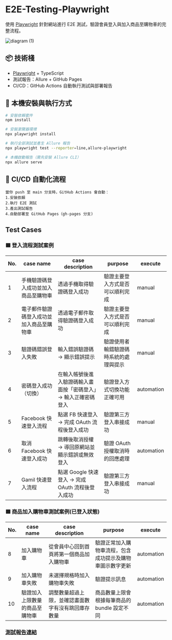 # E2E-Testing-Playwright

使用 [Playwright](https://playwright.dev/) 針對網站進行 E2E 測試，驗證會員登入與加入商品至購物車的完整流程。

![diagram (1)](https://hackmd.io/_uploads/B1U_UnArlx.png)

## 📦 技術棧

- [Playwright](https://playwright.dev/) + TypeScript
- 測試報告：Allure + GitHub Pages
- CI/CD：GitHub Actions 自動執行測試與部署報告

## 🚀 本機安裝與執行方式

```bash
# 安裝依賴套件
npm install

# 安裝瀏覽器環境
npx playwright install

# 執行全部測試並產生 Allure 報告
npx playwright test --reporter=line,allure-playwright

# 本機啟動報告（需先安裝 Allure CLI）
npx allure serve
```

## 🔁 CI/CD 自動化流程 
```
當你 push 至 main 分支時，GitHub Actions 會自動：
1.安裝依賴
2.執行 E2E 測試
3.產出測試報告
4.自動部署至 GitHub Pages（gh-pages 分支)
```

## Test Cases

### 🟦 登入流程測試案例
| No. | case name|case description|purpose|execute|
| -------- | -------- | -------- |--------|--------|
| 1     | 手機驗證碼登入成功並加入商品至購物車     | 透過手機取得驗證碼登入成功     | 驗證主要登入方式是否可以順利完成   |manual|
| 2     | 電子郵件驗證碼登入成功並加入商品至購物車     | 透過電子郵件取得驗證碼登入成功     | 驗證主要登入方式是否可以順利完成   |manual|
| 3     | 驗證碼錯誤登入失敗|輸入錯誤驗證碼 → 顯示錯誤提示|驗證使用者輸錯驗證碼時系統的處理與提示   |manual|
| 4     | 密碼登入成功（切換）|在輸入帳號後進入驗證碼輸入畫面按「密碼登入」→ 輸入正確密碼登入|驗證登入方式切換功能正確可用|automation|
| 5     | Facebook 快速登入流程|點選 FB 快速登入 → 完成 OAuth 流程後登入成功|驗證第三方登入串接成功|manual|
| 6     | 取消 Facebook 快速登入成功|跳轉後取消授權 → 導回原網站並顯示錯誤或無效登入|驗證 OAuth 授權取消時的回應處理|automation|
| 7     | Gamil 快速登入流程|點選 Google 快速登入 → 完成 OAuth 流程後登入成功|驗證第三方登入串接成功|manual|


### 🟩 商品加入購物車測試案例(已登入狀態)
| No. | case name|case description|purpose|execute|
| -------- | -------- | -------- |--------|--------|
| 8     | 加入購物車|從會員中心回到首頁將第一個商品加入購物車|驗證正常加入購物車流程，包含成功提示及購物車圖示數字更新|automation|
| 9| 加入購物車失敗|未選擇規格時加入購物車失敗|驗證提示訊息|automation|
| 10     | 驗證加入上限數量的商品至購物車|調整數量超過上限，並確認畫面數字有沒有跳回庫存數量|商品數量上限會根據每筆商品的 bundle 設定不同|automation|

### [測試報告連結](https://dannyjho.github.io/E2E-Testing-Playwright/)




